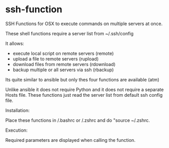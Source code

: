 # ssh-function
SSH Functions for OSX to execute commands on multiple servers at once.

These shell functions require a server list from ~/.ssh/config

It allows:

 
 - execute local script on remote servers (remote)
 - upload a file to remote servers (rupload)
 - download files from remote servers (rdownload)
 - backup multiple or all servers via ssh (rbackup)


Its quite similar to ansible but only thes four functions are available (atm)

Unlike ansible it does not require Python and it does not require a separate Hosts file.
These functions just read the server list from default ssh config file.

Installation:

Place these functions in /.bashrc or /.zshrc and do "source ~/.zshrc.

Execution:

Required parameters are displayed when calling the function.

